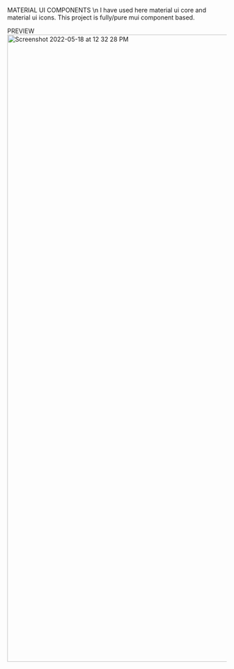 MATERIAL UI COMPONENTS
\n
I have used here material ui core and material ui icons. This project is fully/pure mui component based.

PREVIEW
<img width="1440" alt="Screenshot 2022-05-18 at 12 32 28 PM" src="https://user-images.githubusercontent.com/89776606/168977686-65a36af6-4df7-4abc-b53d-8d34418e07a1.png">
